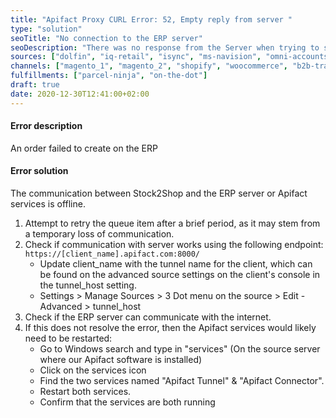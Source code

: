 ```yaml
---
title: "Apifact Proxy CURL Error: 52, Empty reply from server "
type: "solution"
seoTitle: "No connection to the ERP server"
seoDescription: "There was no response from the Server when trying to send an Order from Stock2Shop."
sources: ["dolfin", "iq-retail", "isync", "ms-navision", "omni-accounts", "pastel-partner", "sage-50cloud-pastel-xpress", "sage-200-evolution", "sage-300cloud", "sage-business-cloud-financials", "sage-evolution", "sage-one", "sage-pastel-evolution", "sap", "syspro" ]
channels: ["magento_1", "magento_2", "shopify", "woocommerce", "b2b-trade-store", "takealot"]
fulfillments: ["parcel-ninja", "on-the-dot"]
draft: true
date: 2020-12-30T12:41:00+02:00
---
```

<!-- Action: create_order -->

#### Error description
An order failed to create on the ERP

#### Error solution
The communication between Stock2Shop and the ERP server or Apifact services is offline.

1. Attempt to retry the queue item after a brief period, as it may stem from a temporary loss of communication. 
2. Check if communication with server works using the following endpoint:  `https://[client_name].apifact.com:8000/` 
    - Update client_name with the tunnel name for the client, which can be found on the advanced source settings on the client's console in the tunnel_host setting. 
    - Settings > Manage Sources > 3 Dot menu on the source > Edit - Advanced > tunnel_host 
3. Check if the ERP server can communicate with the internet. 
4. If this does not resolve the error, then the Apifact services would likely need to be restarted:
    - Go to Windows search and type in "services" (On the source server where our Apifact software is installed)
    - Click on the services icon
    - Find the two services named "Apifact Tunnel" & "Apifact Connector".
    - Restart both services.
    - Confirm that the services are both running

